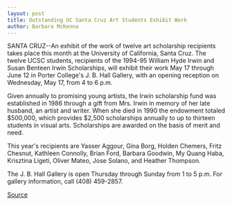 ```yaml
---
layout: post
title: Outstanding UC Santa Cruz Art Students Exhibit Work
author: Barbara McKenna
---
```


SANTA CRUZ--An exhibit of the work of twelve art scholarship  recipients takes place this month at the University of California,  Santa Cruz. The twelve UCSC students, recipients of the 1994-95  William Hyde Irwin and Susan Benteen Irwin Scholarships, will  exhibit their work May 17 through June 12 in Porter College's J. B.  Hall Gallery, with an opening reception on Wednesday, May 17, from  4 to 6 p.m.

Given annually to promising young artists, the Irwin  scholarship fund was established in 1986 through a gift from Mrs.  Irwin in memory of her late husband, an artist and writer. When she  died in 1990 the endowment totaled $500,000, which provides  $2,500 scholarships annually to up to thirteen students in visual  arts. Scholarships are awarded on the basis of merit and need.

This year's recipients are Yasser Aggour, Gina Borg, Holden  Chemers, Fritz Chesnut, Kathleen Connolly, Brian Ford, Barbara  Goodwin, My Quang Haba, Krisztina Ligeti, Oliver Mateo, Jose Solano,  and Heather Thompson.

The J. B. Hall Gallery is open Thursday through Sunday from 1  to 5 p.m. For gallery information, call (408) 459-2857.

[Source](http://www1.ucsc.edu/news_events/press_releases/archive/94-95/05-95/051295-Outstanding_UCSC_ar.html "Permalink to 051295-Outstanding_UCSC_ar")
